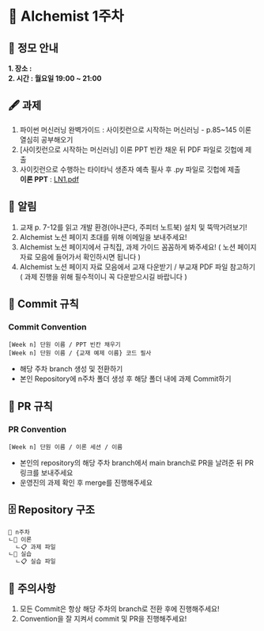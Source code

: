 # 💠 AIchemist 1주차 

## 🌻 정모 안내
**1. 장소 :**   
**2. 시간 : 월요일 19:00 ~ 21:00**

## 🖋 과제
1. 파이썬 머신러닝 완벽가이드 : 사이킷런으로 시작하는 머신러닝 - p.85~145 이론 열심히 공부해오기
2. [사이킷런으로 시작하는 머신러닝] 이론 PPT 빈칸 채운 뒤 PDF 파일로 깃헙에 제출
3. 사이킷런으로 수행하는 타이타닉 생존자 예측 필사 후 .py  파일로 깃헙에 제출   
**이론 PPT** : [LN1.pdf](https://github.com/Ewha-AIchemist-2/Session/files/14568177/LN1.pdf)   

## 🚨 알림
1. 교재 p. 7-12를 읽고 개발 환경(아나콘다, 주피터 노트북) 설치 및 뚝딱거려보기!
2. AIchemist 노션 페이지 초대를 위해 이메일을 보내주세요!
3. AIchemist 노션 페이지에서 규칙집, 과제 가이드 꼼꼼하게 봐주세요!
( 노션 페이지 자료 모음에 들어가서 확인하시면 됩니다 )
4. AIchemist 노션 페이지 자료 모음에서 교재 다운받기 / 부교재 PDF 파일 참고하기
( 과제 진행을 위해 필수적이니 꼭 다운받으시길 바랍니다 )

## 🌱 Commit 규칙   
### Commit Convention      
    [Week n] 단원 이름 / PPT 빈칸 채우기   
    [Week n] 단원 이름 / {교재 예제 이름} 코드 필사      
+ 해당 주차 branch 생성 및 전환하기 
+ 본인 Repository에 n주차 폴더 생성 후 해당 폴더 내에 과제 Commit하기   
## 🌱 PR 규칙          
### PR Convention         
    [Week n] 단원 이름 / 이론 세션 / 이름        
+ 본인의 repository의 해당 주차 branch에서 main branch로 PR을 날려준 뒤 PR 링크를 보내주세요
+ 운영진의 과제 확인 후 merge를 진행해주세요 

## 🗄 Repository 구조
```bash
📁 n주차
ㄴ📁 이론
  ㄴ📋 과제 파일
ㄴ📁 실습
  ㄴ📋 실습 파일
```

## 🚨 주의사항   
1. 모든 Commit은 항상 해당 주차의 branch로 전환 후에 진행해주세요!
2. Convention을 잘 지켜서 commit 및 PR을 진행해주세요!
